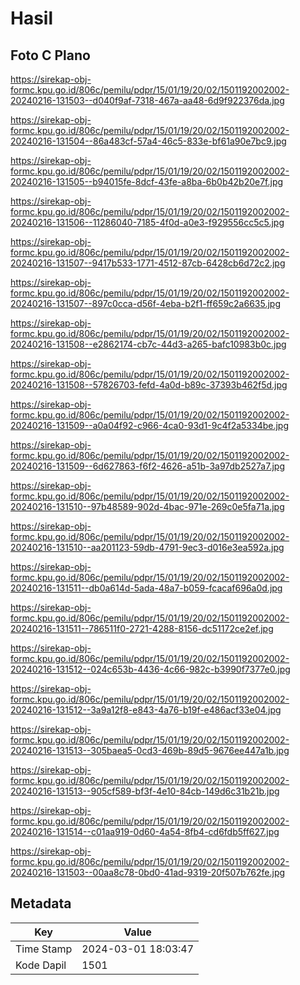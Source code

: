 # Hasil

## Foto C Plano

https://sirekap-obj-formc.kpu.go.id/806c/pemilu/pdpr/15/01/19/20/02/1501192002002-20240216-131503--d040f9af-7318-467a-aa48-6d9f922376da.jpg

https://sirekap-obj-formc.kpu.go.id/806c/pemilu/pdpr/15/01/19/20/02/1501192002002-20240216-131504--86a483cf-57a4-46c5-833e-bf61a90e7bc9.jpg

https://sirekap-obj-formc.kpu.go.id/806c/pemilu/pdpr/15/01/19/20/02/1501192002002-20240216-131505--b94015fe-8dcf-43fe-a8ba-6b0b42b20e7f.jpg

https://sirekap-obj-formc.kpu.go.id/806c/pemilu/pdpr/15/01/19/20/02/1501192002002-20240216-131506--11286040-7185-4f0d-a0e3-f929556cc5c5.jpg

https://sirekap-obj-formc.kpu.go.id/806c/pemilu/pdpr/15/01/19/20/02/1501192002002-20240216-131507--9417b533-1771-4512-87cb-6428cb6d72c2.jpg

https://sirekap-obj-formc.kpu.go.id/806c/pemilu/pdpr/15/01/19/20/02/1501192002002-20240216-131507--897c0cca-d56f-4eba-b2f1-ff659c2a6635.jpg

https://sirekap-obj-formc.kpu.go.id/806c/pemilu/pdpr/15/01/19/20/02/1501192002002-20240216-131508--e2862174-cb7c-44d3-a265-bafc10983b0c.jpg

https://sirekap-obj-formc.kpu.go.id/806c/pemilu/pdpr/15/01/19/20/02/1501192002002-20240216-131508--57826703-fefd-4a0d-b89c-37393b462f5d.jpg

https://sirekap-obj-formc.kpu.go.id/806c/pemilu/pdpr/15/01/19/20/02/1501192002002-20240216-131509--a0a04f92-c966-4ca0-93d1-9c4f2a5334be.jpg

https://sirekap-obj-formc.kpu.go.id/806c/pemilu/pdpr/15/01/19/20/02/1501192002002-20240216-131509--6d627863-f6f2-4626-a51b-3a97db2527a7.jpg

https://sirekap-obj-formc.kpu.go.id/806c/pemilu/pdpr/15/01/19/20/02/1501192002002-20240216-131510--97b48589-902d-4bac-971e-269c0e5fa71a.jpg

https://sirekap-obj-formc.kpu.go.id/806c/pemilu/pdpr/15/01/19/20/02/1501192002002-20240216-131510--aa201123-59db-4791-9ec3-d016e3ea592a.jpg

https://sirekap-obj-formc.kpu.go.id/806c/pemilu/pdpr/15/01/19/20/02/1501192002002-20240216-131511--db0a614d-5ada-48a7-b059-fcacaf696a0d.jpg

https://sirekap-obj-formc.kpu.go.id/806c/pemilu/pdpr/15/01/19/20/02/1501192002002-20240216-131511--786511f0-2721-4288-8156-dc51172ce2ef.jpg

https://sirekap-obj-formc.kpu.go.id/806c/pemilu/pdpr/15/01/19/20/02/1501192002002-20240216-131512--024c653b-4436-4c66-982c-b3990f7377e0.jpg

https://sirekap-obj-formc.kpu.go.id/806c/pemilu/pdpr/15/01/19/20/02/1501192002002-20240216-131512--3a9a12f8-e843-4a76-b19f-e486acf33e04.jpg

https://sirekap-obj-formc.kpu.go.id/806c/pemilu/pdpr/15/01/19/20/02/1501192002002-20240216-131513--305baea5-0cd3-469b-89d5-9676ee447a1b.jpg

https://sirekap-obj-formc.kpu.go.id/806c/pemilu/pdpr/15/01/19/20/02/1501192002002-20240216-131513--905cf589-bf3f-4e10-84cb-149d6c31b21b.jpg

https://sirekap-obj-formc.kpu.go.id/806c/pemilu/pdpr/15/01/19/20/02/1501192002002-20240216-131514--c01aa919-0d60-4a54-8fb4-cd6fdb5ff627.jpg

https://sirekap-obj-formc.kpu.go.id/806c/pemilu/pdpr/15/01/19/20/02/1501192002002-20240216-131503--00aa8c78-0bd0-41ad-9319-20f507b762fe.jpg


## Metadata

| Key        | Value               |
| ---------- | ------------------- |
| Time Stamp | 2024-03-01 18:03:47 |
| Kode Dapil | 1501                |



